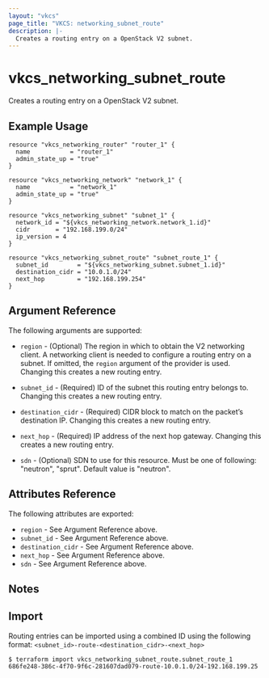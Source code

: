 ```yaml
---
layout: "vkcs"
page_title: "VKCS: networking_subnet_route"
description: |-
  Creates a routing entry on a OpenStack V2 subnet.
---
```


# vkcs\_networking\_subnet\_route

Creates a routing entry on a OpenStack V2 subnet.

## Example Usage

```hcl
resource "vkcs_networking_router" "router_1" {
  name           = "router_1"
  admin_state_up = "true"
}

resource "vkcs_networking_network" "network_1" {
  name           = "network_1"
  admin_state_up = "true"
}

resource "vkcs_networking_subnet" "subnet_1" {
  network_id = "${vkcs_networking_network.network_1.id}"
  cidr       = "192.168.199.0/24"
  ip_version = 4
}

resource "vkcs_networking_subnet_route" "subnet_route_1" {
  subnet_id        = "${vkcs_networking_subnet.subnet_1.id}"
  destination_cidr = "10.0.1.0/24"
  next_hop         = "192.168.199.254"
}
```

## Argument Reference

The following arguments are supported:

* `region` - (Optional) The region in which to obtain the V2 networking client.
    A networking client is needed to configure a routing entry on a subnet. If omitted, the
    `region` argument of the provider is used. Changing this creates a new
    routing entry.

* `subnet_id` - (Required) ID of the subnet this routing entry belongs to. Changing
    this creates a new routing entry.

* `destination_cidr` - (Required) CIDR block to match on the packet’s destination IP. Changing
    this creates a new routing entry.

* `next_hop` - (Required) IP address of the next hop gateway.  Changing
    this creates a new routing entry.

* `sdn` - (Optional) SDN to use for this resource. Must be one of following: "neutron", "sprut". Default value is "neutron".

## Attributes Reference

The following attributes are exported:

* `region` - See Argument Reference above.
* `subnet_id` - See Argument Reference above.
* `destination_cidr` - See Argument Reference above.
* `next_hop` - See Argument Reference above.
* `sdn` - See Argument Reference above.

## Notes

## Import

Routing entries can be imported using a combined ID using the following format: ``<subnet_id>-route-<destination_cidr>-<next_hop>``

```
$ terraform import vkcs_networking_subnet_route.subnet_route_1 686fe248-386c-4f70-9f6c-281607dad079-route-10.0.1.0/24-192.168.199.25
```
